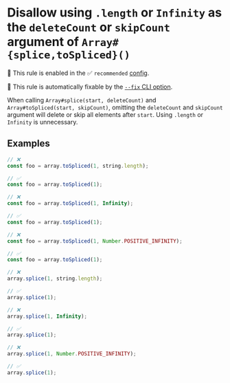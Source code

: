 # Disallow using `.length` or `Infinity` as the `deleteCount` or `skipCount` argument of `Array#{splice,toSpliced}()`

💼 This rule is enabled in the ✅ `recommended` [config](https://github.com/sindresorhus/eslint-plugin-unicorn#recommended-config).

🔧 This rule is automatically fixable by the [`--fix` CLI option](https://eslint.org/docs/latest/user-guide/command-line-interface#--fix).

<!-- end auto-generated rule header -->
<!-- Do not manually modify this header. Run: `npm run fix:eslint-docs` -->

<!-- Remove this comment, add more detailed description. -->

When calling `Array#splice(start, deleteCount)` and `Array#toSpliced(start, skipCount)`, omitting the `deleteCount` and `skipCount` argument will delete or skip all elements after `start`. Using `.length` or `Infinity` is unnecessary.

## Examples

```js
// ❌
const foo = array.toSpliced(1, string.length);

// ✅
const foo = array.toSpliced(1);
```

```js
// ❌
const foo = array.toSpliced(1, Infinity);

// ✅
const foo = array.toSpliced(1);
```

```js
// ❌
const foo = array.toSpliced(1, Number.POSITIVE_INFINITY);

// ✅
const foo = array.toSpliced(1);
```

```js
// ❌
array.splice(1, string.length);

// ✅
array.splice(1);
```

```js
// ❌
array.splice(1, Infinity);

// ✅
array.splice(1);
```

```js
// ❌
array.splice(1, Number.POSITIVE_INFINITY);

// ✅
array.splice(1);
```
